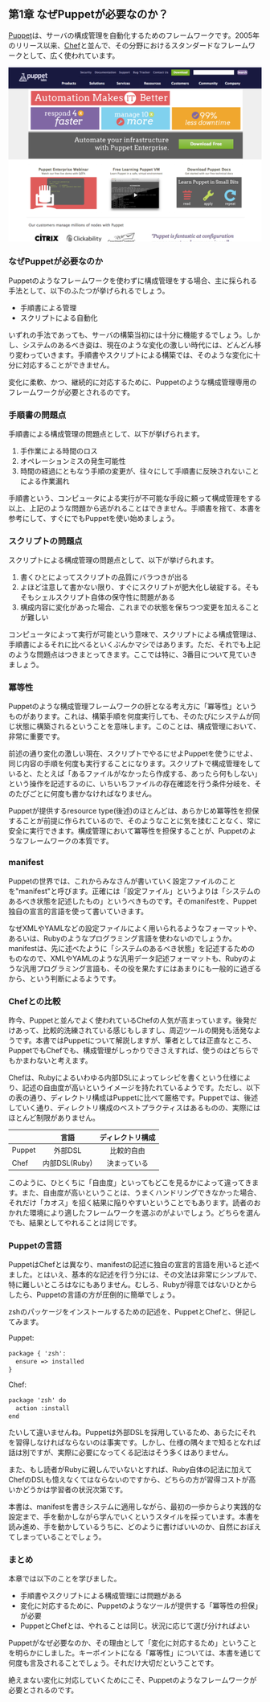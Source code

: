 ## 第1章 なぜPuppetが必要なのか？

[Puppet](https://puppetlabs.com/)は、サーバの構成管理を自動化するためのフレームワークです。2005年のリリース以来、[Chef](http://www.opscode.com/chef/)と並んで、その分野におけるスタンダードなフレームワークとして、広く使われています。

![Puppet Labs](../images/01-puppetlabs.png)

### なぜPuppetが必要なのか

Puppetのようなフレームワークを使わずに構成管理をする場合、主に採られる手法として、以下のふたつが挙げられるでしょう。

  * 手順書による管理
  * スクリプトによる自動化

いずれの手法であっても、サーバの構築当初には十分に機能するでしょう。しかし、システムのあるべき姿は、現在のような変化の激しい時代には、どんどん移り変わっていきます。手順書やスクリプトによる構築では、そのような変化に十分に対応することができません。

変化に柔軟、かつ、継続的に対応するために、Puppetのような構成管理専用のフレームワークが必要とされるのです。

### 手順書の問題点

手順書による構成管理の問題点として、以下が挙げられます。

  1. 手作業による時間のロス
  2. オペレーションミスの発生可能性
  3. 時間の経過にともなう手順の変更が、往々にして手順書に反映されないことによる作業漏れ

手順書という、コンピュータによる実行が不可能な手段に頼って構成管理をする以上、上記のような問題から逃がれることはできません。手順書を捨て、本書を参考にして、すぐにでもPuppetを使い始めましょう。

### スクリプトの問題点

スクリプトによる構成管理の問題点として、以下が挙げられます。

  1. 書くひとによってスクリプトの品質にバラつきが出る
  2. よほど注意して書かない限り、すぐにスクリプトが肥大化し破綻する。そもそもシェルスクリプト自体の保守性に問題がある
  3. 構成内容に変化があった場合、これまでの状態を保ちつつ変更を加えることが難しい

コンピュータによって実行が可能という意味で、スクリプトによる構成管理は、手順書によるそれに比べるといくぶんかマシではあります。ただ、それでも上記のような問題点はつきまとってきます。ここでは特に、3番目について見ていきましょう。

### 冪等性

Puppetのような構成管理フレームワークの肝となる考え方に「冪等性」というものがあります。これは、構築手順を何度実行しても、そのたびにシステムが同じ状態に構築されるということを意味します。このことは、構成管理において、非常に重要です。

前述の通り変化の激しい現在、スクリプトでやるにせよPuppetを使うにせよ、同じ内容の手順を何度も実行することになります。スクリプトで構成管理をしていると、たとえば「あるファイルがなかったら作成する、あったら何もしない」という操作を記述するのに、いちいちファイルの存在確認を行う条件分岐を、そのたびごとに何度も書かなければなりません。

Puppetが提供するresource type(後述)のほとんどは、あらかじめ冪等性を担保することが前提に作られているので、そのようなことに気を揉むことなく、常に安全に実行できます。構成管理において冪等性を担保することが、Puppetのようなフレームワークの本質です。

### manifest

Puppetの世界では、これからみなさんが書いていく設定ファイルのことを"manifest"と呼びます。正確には「設定ファイル」というよりは「システムのあるべき状態を記述したもの」というべきものです。そのmanifestを、Puppet独自の宣言的言語を使って書いていきます。

なぜXMLやYAMLなどの設定ファイルによく用いられるようなフォーマットや、あるいは、Rubyのようなプログラミング言語を使わないのでしょうか。manifestは、先に述べたように「システムのあるべき状態」を記述するためのものなので、XMLやYAMLのような汎用データ記述フォーマットも、Rubyのような汎用プログラミング言語も、その役を果たすにはあまりにも一般的に過ぎるから、という判断によるようです。

### Chefとの比較

昨今、Puppetと並んでよく使われているChefの人気が高まっています。後発だけあって、比較的洗練されている感じもしますし、周辺ツールの開発も活発なようです。本書ではPuppetについて解説しますが、筆者としては正直なところ、PuppetでもChefでも、構成管理がしっかりできさえすれば、使うのはどちらでもかまわないと考えます。

Chefは、Rubyによるいわゆる内部DSLによってレシピを書くという仕様により、記述の自由度が高いというイメージを持たれているようです。ただし、以下の表の通り、ディレクトリ構成はPuppetに比べて厳格です。Puppetでは、後述していく通り、ディレクトリ構成のベストプラクティスはあるものの、実際にはほとんど制限がありません。

|        | 言語          | ディレクトリ構成 |
| ------ |:------------:|:--------------:|
| Puppet | 外部DSL       | 比較的自由      |
| Chef   | 内部DSL(Ruby) | 決まっている    |

このように、ひとくちに「自由度」といってもどこを見るかによって違ってきます。また、自由度が高いということは、うまくハンドリングできなかった場合、それだけ「カオス」を招く結果に陥りやすいということでもあります。読者のおかれた環境により適したフレームワークを選ぶのがよいでしょう。どちらを選んでも、結果としてやれることは同じです。

### Puppetの言語

PuppetはChefとは異なり、manifestの記述に独自の宣言的言語を用いると述べました。とはいえ、基本的な記述を行う分には、その文法は非常にシンプルで、特に難しいところはなにもありません。むしろ、Rubyが得意ではないひとからしたら、Puppetの言語の方が圧倒的に簡単でしょう。

zshのパッケージをインストールするための記述を、PuppetとChefと、併記してみます。

Puppet:

```
package { 'zsh':
  ensure => installed
}
```

Chef:

```
package 'zsh' do
  action :install
end
```

たいして違いませんね。Puppetは外部DSLを採用しているため、あらたにそれを習得しなければならないのは事実です。しかし、仕様の隅々まで知るとなれば話は別ですが、実際に必要になってくる記法はそう多くはありません。

また、もし読者がRubyに親しんでいないとすれば、Ruby自体の記法に加えてChefのDSLも憶えなくてはならないのですから、どちらの方が習得コストが高いかどうかは学習者の状況次第です。

本書は、manifestを書きシステムに適用しながら、最初の一歩からより実践的な設定まで、手を動かしながら学んでいくというスタイルを採っています。本書を読み進め、手を動かしているうちに、どのように書けばいいのか、自然におぼえてしまっていることでしょう。

### まとめ

本章では以下のことを学びました。

  * 手順書やスクリプトによる構成管理には問題がある
  * 変化に対応するために、Puppetのようなツールが提供する「冪等性の担保」が必要
  * PuppetとChefとは、やれることは同じ。状況に応じて選び分ければよい

Puppetがなぜ必要なのか、その理由として「変化に対応するため」ということを明らかにしました。キーポイントになる「冪等性」については、本書を通じて何度も言及されることでしょう。それだけ大切だということです。

絶えまない変化に対応していくためにこそ、Puppetのようなフレームワークが必要とされるのです。
